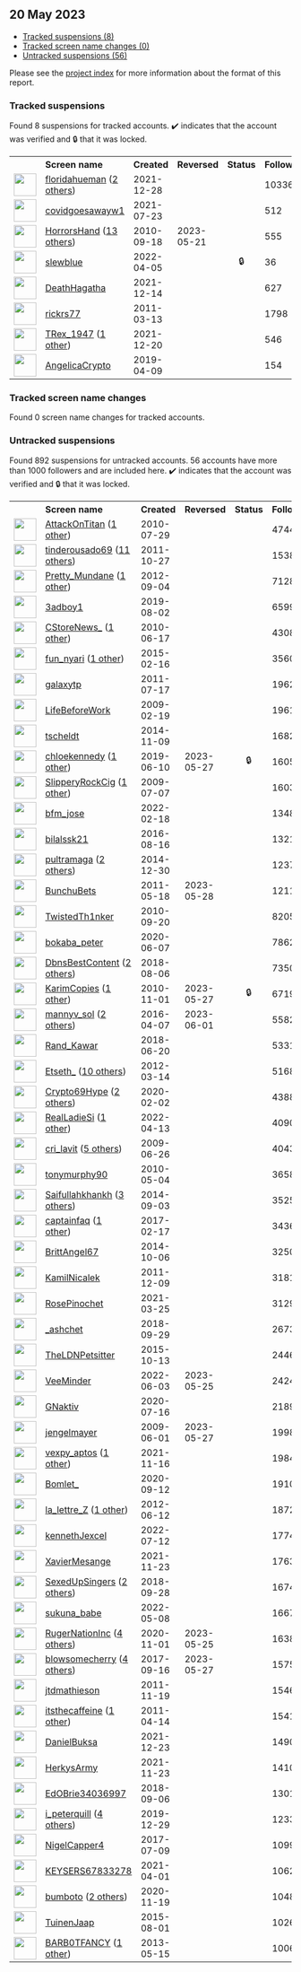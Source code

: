 ## 20 May 2023

* [Tracked suspensions (8)](#tracked-suspensions)
* [Tracked screen name changes (0)](#tracked-screen-name-changes)
* [Untracked suspensions (56)](#untracked-suspensions)

Please see the [project index](https://github.com/travisbrown/twitter-watch) for more information about the format of this report.

### Tracked suspensions

Found 8 suspensions for tracked accounts.
  ✔️ indicates that the account was verified and 🔒 that it was locked.

<table>
    <tr>
        <th></th>
        <th align="left">Screen name</th>
        <th align="left">Created</th>
        <th align="left">Reversed</th>
        <th align="left">Status</th>
        <th align="left">Followers</th>
        <th align="left">Ranking</th></tr>
    </tr>
        <tr>
            <td><a href="https://twitter.com/intent/user?user_id=1475937317961584643">
                <img src="https://pbs.twimg.com/profile_images/1557784299553923074/P6XJC0e1_normal.jpg" width="40px" height="40px" align="center"/></a>
            </td>
            <td>
                <a href="https://twitter.com/floridahueman">floridahueman</a>&nbsp;(<a href="https://api.memory.lol/v1/tw/id/1475937317961584643">2 others</a>)&nbsp;</td>
            <td>2021-12-28</td>
            <td></td>
            <td align="center"></td>
            <td>10336</td>
            <td>817</td>
        </tr>
        <tr>
            <td><a href="https://twitter.com/intent/user?user_id=1418456969141100545">
                <img src="https://pbs.twimg.com/profile_images/1418459956651593735/SD1F14_k_normal.jpg" width="40px" height="40px" align="center"/></a>
            </td>
            <td>
                <a href="https://twitter.com/covidgoesawayw1">covidgoesawayw1</a></td>
            <td>2021-07-23</td>
            <td></td>
            <td align="center"></td>
            <td>512</td>
            <td>8794</td>
        </tr>
        <tr>
            <td><a href="https://twitter.com/intent/user?user_id=192316264">
                <img src="https://pbs.twimg.com/profile_images/1590368889665224705/eNtVNoDF_normal.jpg" width="40px" height="40px" align="center"/></a>
            </td>
            <td>
                <a href="https://twitter.com/HorrorsHand">HorrorsHand</a>&nbsp;(<a href="https://api.memory.lol/v1/tw/id/192316264">13 others</a>)&nbsp;</td>
            <td>2010-09-18</td>
            <td>2023-05-21</td>
            <td align="center"></td>
            <td>555</td>
            <td>17237</td>
        </tr>
        <tr>
            <td><a href="https://twitter.com/intent/user?user_id=1511460853203226631">
                <img src="https://pbs.twimg.com/profile_images/1511467543327907848/fOYpC6KG_normal.jpg" width="40px" height="40px" align="center"/></a>
            </td>
            <td>
                <a href="https://twitter.com/slewblue">slewblue</a></td>
            <td>2022-04-05</td>
            <td></td>
            <td align="center">🔒</td>
            <td>36</td>
            <td>23972</td>
        </tr>
        <tr>
            <td><a href="https://twitter.com/intent/user?user_id=1470891575354052608">
                <img src="https://pbs.twimg.com/profile_images/1470891764408107016/U8D7ryEu_normal.jpg" width="40px" height="40px" align="center"/></a>
            </td>
            <td>
                <a href="https://twitter.com/DeathHagatha">DeathHagatha</a></td>
            <td>2021-12-14</td>
            <td></td>
            <td align="center"></td>
            <td>627</td>
            <td>64085</td>
        </tr>
        <tr>
            <td><a href="https://twitter.com/intent/user?user_id=265074919">
                <img src="https://pbs.twimg.com/profile_images/1403133051199057927/e2dpO3i9_normal.jpg" width="40px" height="40px" align="center"/></a>
            </td>
            <td>
                <a href="https://twitter.com/rickrs77">rickrs77</a></td>
            <td>2011-03-13</td>
            <td></td>
            <td align="center"></td>
            <td>1798</td>
            <td>71079</td>
        </tr>
        <tr>
            <td><a href="https://twitter.com/intent/user?user_id=1472980444639465472">
                <img src="https://pbs.twimg.com/profile_images/1519139916403204096/dfelVbSx_normal.jpg" width="40px" height="40px" align="center"/></a>
            </td>
            <td>
                <a href="https://twitter.com/TRex_1947">TRex_1947</a>&nbsp;(<a href="https://api.memory.lol/v1/tw/id/1472980444639465472">1 other</a>)&nbsp;</td>
            <td>2021-12-20</td>
            <td></td>
            <td align="center"></td>
            <td>546</td>
            <td>84054</td>
        </tr>
        <tr>
            <td><a href="https://twitter.com/intent/user?user_id=1115723876938293248">
                <img src="https://pbs.twimg.com/profile_images/1577411771094118400/ZLIh0lUl_normal.jpg" width="40px" height="40px" align="center"/></a>
            </td>
            <td>
                <a href="https://twitter.com/AngelicaCrypto">AngelicaCrypto</a></td>
            <td>2019-04-09</td>
            <td></td>
            <td align="center"></td>
            <td>154</td>
            <td>94512</td>
        </tr></table>

### Tracked screen name changes

Found 0 screen name changes for tracked accounts.

### Untracked suspensions

Found 892 suspensions for untracked accounts.
56 accounts have more than 1000 followers and are included here.
  ✔️ indicates that the account was verified and 🔒 that it was locked.

<table>
    <tr>
        <th></th>
        <th align="left">Screen name</th>
        <th align="left">Created</th>
        <th align="left">Reversed</th>
        <th align="left">Status</th>
        <th align="left">Followers</th>
    </tr>
        <tr>
            <td><a href="https://twitter.com/intent/user?user_id=172359983">
                <img src="https://pbs.twimg.com/profile_images/1548476578832605189/IldDMFmA_normal.jpg" width="40px" height="40px" align="center"/></a>
            </td>
            <td>
                <a href="https://twitter.com/AttackOnTitan">AttackOnTitan</a>&nbsp;(<a href="https://api.memory.lol/v1/tw/id/172359983">1 other</a>)&nbsp;</td>
            <td>2010-07-29</td>
            <td></td>
            <td align="center"></td>
            <td>474450</td>
        </tr>
        <tr>
            <td><a href="https://twitter.com/intent/user?user_id=399491151">
                <img src="https://pbs.twimg.com/profile_images/1057712492196040704/RuWNTv2y_normal.jpg" width="40px" height="40px" align="center"/></a>
            </td>
            <td>
                <a href="https://twitter.com/tinderousado69">tinderousado69</a>&nbsp;(<a href="https://api.memory.lol/v1/tw/id/399491151">11 others</a>)&nbsp;</td>
            <td>2011-10-27</td>
            <td></td>
            <td align="center"></td>
            <td>153810</td>
        </tr>
        <tr>
            <td><a href="https://twitter.com/intent/user?user_id=803420533">
                <img src="https://pbs.twimg.com/profile_images/1488443549771530240/txgbzAEO_normal.jpg" width="40px" height="40px" align="center"/></a>
            </td>
            <td>
                <a href="https://twitter.com/Pretty_Mundane">Pretty_Mundane</a>&nbsp;(<a href="https://api.memory.lol/v1/tw/id/803420533">1 other</a>)&nbsp;</td>
            <td>2012-09-04</td>
            <td></td>
            <td align="center"></td>
            <td>71284</td>
        </tr>
        <tr>
            <td><a href="https://twitter.com/intent/user?user_id=1157434272271261703">
                <img src="https://pbs.twimg.com/profile_images/1223015190599471104/WIqFa1U7_normal.jpg" width="40px" height="40px" align="center"/></a>
            </td>
            <td>
                <a href="https://twitter.com/3adboy1">3adboy1</a></td>
            <td>2019-08-02</td>
            <td></td>
            <td align="center"></td>
            <td>65998</td>
        </tr>
        <tr>
            <td><a href="https://twitter.com/intent/user?user_id=156666863">
                <img src="https://pbs.twimg.com/profile_images/1422955176/c-store_normal.jpg" width="40px" height="40px" align="center"/></a>
            </td>
            <td>
                <a href="https://twitter.com/CStoreNews_">CStoreNews_</a>&nbsp;(<a href="https://api.memory.lol/v1/tw/id/156666863">1 other</a>)&nbsp;</td>
            <td>2010-06-17</td>
            <td></td>
            <td align="center"></td>
            <td>43083</td>
        </tr>
        <tr>
            <td><a href="https://twitter.com/intent/user?user_id=3023048750">
                <img src="https://pbs.twimg.com/profile_images/743909210170089473/znrSYopq_normal.jpg" width="40px" height="40px" align="center"/></a>
            </td>
            <td>
                <a href="https://twitter.com/fun_nyari">fun_nyari</a>&nbsp;(<a href="https://api.memory.lol/v1/tw/id/3023048750">1 other</a>)&nbsp;</td>
            <td>2015-02-16</td>
            <td></td>
            <td align="center"></td>
            <td>35608</td>
        </tr>
        <tr>
            <td><a href="https://twitter.com/intent/user?user_id=337092191">
                <img src="https://pbs.twimg.com/profile_images/820540745736212480/hhaAWm-y_normal.jpg" width="40px" height="40px" align="center"/></a>
            </td>
            <td>
                <a href="https://twitter.com/galaxytp">galaxytp</a></td>
            <td>2011-07-17</td>
            <td></td>
            <td align="center"></td>
            <td>19622</td>
        </tr>
        <tr>
            <td><a href="https://twitter.com/intent/user?user_id=21338746">
                <img src="https://pbs.twimg.com/profile_images/436434343750148096/BsLQnUzE_normal.png" width="40px" height="40px" align="center"/></a>
            </td>
            <td>
                <a href="https://twitter.com/LifeBeforeWork">LifeBeforeWork</a></td>
            <td>2009-02-19</td>
            <td></td>
            <td align="center"></td>
            <td>19612</td>
        </tr>
        <tr>
            <td><a href="https://twitter.com/intent/user?user_id=2869085691">
                <img src="https://pbs.twimg.com/profile_images/1176245115096051713/eWqJC2oo_normal.jpg" width="40px" height="40px" align="center"/></a>
            </td>
            <td>
                <a href="https://twitter.com/tscheldt">tscheldt</a></td>
            <td>2014-11-09</td>
            <td></td>
            <td align="center"></td>
            <td>16820</td>
        </tr>
        <tr>
            <td><a href="https://twitter.com/intent/user?user_id=1138082359566315520">
                <img src="https://pbs.twimg.com/profile_images/1531851642387189760/JC4oh6xu_normal.jpg" width="40px" height="40px" align="center"/></a>
            </td>
            <td>
                <a href="https://twitter.com/chIoekennedy">chIoekennedy</a>&nbsp;(<a href="https://api.memory.lol/v1/tw/id/1138082359566315520">1 other</a>)&nbsp;</td>
            <td>2019-06-10</td>
            <td>2023-05-27</td>
            <td align="center">🔒</td>
            <td>16055</td>
        </tr>
        <tr>
            <td><a href="https://twitter.com/intent/user?user_id=54619102">
                <img src="https://pbs.twimg.com/profile_images/1545054324224430083/BafFyn8-_normal.jpg" width="40px" height="40px" align="center"/></a>
            </td>
            <td>
                <a href="https://twitter.com/SlipperyRockCig">SlipperyRockCig</a>&nbsp;(<a href="https://api.memory.lol/v1/tw/id/54619102">1 other</a>)&nbsp;</td>
            <td>2009-07-07</td>
            <td></td>
            <td align="center"></td>
            <td>16039</td>
        </tr>
        <tr>
            <td><a href="https://twitter.com/intent/user?user_id=1494760884442439684">
                <img src="https://pbs.twimg.com/profile_images/1598855608601612289/xOHymYDX_normal.jpg" width="40px" height="40px" align="center"/></a>
            </td>
            <td>
                <a href="https://twitter.com/bfm_jose">bfm_jose</a></td>
            <td>2022-02-18</td>
            <td></td>
            <td align="center"></td>
            <td>13484</td>
        </tr>
        <tr>
            <td><a href="https://twitter.com/intent/user?user_id=765675217859600384">
                <img src="https://pbs.twimg.com/profile_images/1598743136909627393/RxHn_ygz_normal.jpg" width="40px" height="40px" align="center"/></a>
            </td>
            <td>
                <a href="https://twitter.com/bilalssk21">bilalssk21</a></td>
            <td>2016-08-16</td>
            <td></td>
            <td align="center"></td>
            <td>13210</td>
        </tr>
        <tr>
            <td><a href="https://twitter.com/intent/user?user_id=2952140633">
                <img src="https://pbs.twimg.com/profile_images/1593729607458590721/B5y1fFMF_normal.jpg" width="40px" height="40px" align="center"/></a>
            </td>
            <td>
                <a href="https://twitter.com/pultramaga">pultramaga</a>&nbsp;(<a href="https://api.memory.lol/v1/tw/id/2952140633">2 others</a>)&nbsp;</td>
            <td>2014-12-30</td>
            <td></td>
            <td align="center"></td>
            <td>12373</td>
        </tr>
        <tr>
            <td><a href="https://twitter.com/intent/user?user_id=300905010">
                <img src="https://pbs.twimg.com/profile_images/1593928089695928320/x04u-k5d_normal.jpg" width="40px" height="40px" align="center"/></a>
            </td>
            <td>
                <a href="https://twitter.com/BunchuBets">BunchuBets</a></td>
            <td>2011-05-18</td>
            <td>2023-05-28</td>
            <td align="center"></td>
            <td>12110</td>
        </tr>
        <tr>
            <td><a href="https://twitter.com/intent/user?user_id=192746096">
                <img src="https://pbs.twimg.com/profile_images/1465421019284443143/2cEq2G5n_normal.jpg" width="40px" height="40px" align="center"/></a>
            </td>
            <td>
                <a href="https://twitter.com/TwistedTh1nker">TwistedTh1nker</a></td>
            <td>2010-09-20</td>
            <td></td>
            <td align="center"></td>
            <td>8205</td>
        </tr>
        <tr>
            <td><a href="https://twitter.com/intent/user?user_id=1269578987522719749">
                <img src="https://pbs.twimg.com/profile_images/1558813457839001600/at6cU0fz_normal.jpg" width="40px" height="40px" align="center"/></a>
            </td>
            <td>
                <a href="https://twitter.com/bokaba_peter">bokaba_peter</a></td>
            <td>2020-06-07</td>
            <td></td>
            <td align="center"></td>
            <td>7862</td>
        </tr>
        <tr>
            <td><a href="https://twitter.com/intent/user?user_id=1026592209863417857">
                <img src="https://pbs.twimg.com/profile_images/1572636618917384194/naBROUTG_normal.jpg" width="40px" height="40px" align="center"/></a>
            </td>
            <td>
                <a href="https://twitter.com/DbnsBestContent">DbnsBestContent</a>&nbsp;(<a href="https://api.memory.lol/v1/tw/id/1026592209863417857">2 others</a>)&nbsp;</td>
            <td>2018-08-06</td>
            <td></td>
            <td align="center"></td>
            <td>7350</td>
        </tr>
        <tr>
            <td><a href="https://twitter.com/intent/user?user_id=210898406">
                <img src="https://pbs.twimg.com/profile_images/1592658490312507392/R_8sa-0G_normal.jpg" width="40px" height="40px" align="center"/></a>
            </td>
            <td>
                <a href="https://twitter.com/KarimCopies">KarimCopies</a>&nbsp;(<a href="https://api.memory.lol/v1/tw/id/210898406">1 other</a>)&nbsp;</td>
            <td>2010-11-01</td>
            <td>2023-05-27</td>
            <td align="center">🔒</td>
            <td>6719</td>
        </tr>
        <tr>
            <td><a href="https://twitter.com/intent/user?user_id=718182026654851072">
                <img src="https://pbs.twimg.com/profile_images/1597762113765888002/zlwsigg3_normal.jpg" width="40px" height="40px" align="center"/></a>
            </td>
            <td>
                <a href="https://twitter.com/mannyv_sol">mannyv_sol</a>&nbsp;(<a href="https://api.memory.lol/v1/tw/id/718182026654851072">2 others</a>)&nbsp;</td>
            <td>2016-04-07</td>
            <td>2023-06-01</td>
            <td align="center"></td>
            <td>5582</td>
        </tr>
        <tr>
            <td><a href="https://twitter.com/intent/user?user_id=1009326380818026496">
                <img src="https://pbs.twimg.com/profile_images/1100046235048656896/A3TFIIk5_normal.jpg" width="40px" height="40px" align="center"/></a>
            </td>
            <td>
                <a href="https://twitter.com/Rand_Kawar">Rand_Kawar</a></td>
            <td>2018-06-20</td>
            <td></td>
            <td align="center"></td>
            <td>5331</td>
        </tr>
        <tr>
            <td><a href="https://twitter.com/intent/user?user_id=524371072">
                <img src="https://pbs.twimg.com/profile_images/1596945385058099201/HLhnvcbE_normal.jpg" width="40px" height="40px" align="center"/></a>
            </td>
            <td>
                <a href="https://twitter.com/Etseth_">Etseth_</a>&nbsp;(<a href="https://api.memory.lol/v1/tw/id/524371072">10 others</a>)&nbsp;</td>
            <td>2012-03-14</td>
            <td></td>
            <td align="center"></td>
            <td>5168</td>
        </tr>
        <tr>
            <td><a href="https://twitter.com/intent/user?user_id=1224048911439937537">
                <img src="https://pbs.twimg.com/profile_images/1566861029551722497/1aYM6fs5_normal.jpg" width="40px" height="40px" align="center"/></a>
            </td>
            <td>
                <a href="https://twitter.com/Crypto69Hype">Crypto69Hype</a>&nbsp;(<a href="https://api.memory.lol/v1/tw/id/1224048911439937537">2 others</a>)&nbsp;</td>
            <td>2020-02-02</td>
            <td></td>
            <td align="center"></td>
            <td>4388</td>
        </tr>
        <tr>
            <td><a href="https://twitter.com/intent/user?user_id=1514369709193543682">
                <img src="https://pbs.twimg.com/profile_images/1577914314719203328/x5ETH4gL_normal.jpg" width="40px" height="40px" align="center"/></a>
            </td>
            <td>
                <a href="https://twitter.com/RealLadieSi">RealLadieSi</a>&nbsp;(<a href="https://api.memory.lol/v1/tw/id/1514369709193543682">1 other</a>)&nbsp;</td>
            <td>2022-04-13</td>
            <td></td>
            <td align="center"></td>
            <td>4090</td>
        </tr>
        <tr>
            <td><a href="https://twitter.com/intent/user?user_id=50827580">
                <img src="https://pbs.twimg.com/profile_images/1510443472620294147/0U5IublZ_normal.jpg" width="40px" height="40px" align="center"/></a>
            </td>
            <td>
                <a href="https://twitter.com/cri_lavit">cri_lavit</a>&nbsp;(<a href="https://api.memory.lol/v1/tw/id/50827580">5 others</a>)&nbsp;</td>
            <td>2009-06-26</td>
            <td></td>
            <td align="center"></td>
            <td>4043</td>
        </tr>
        <tr>
            <td><a href="https://twitter.com/intent/user?user_id=140017041">
                <img src="https://pbs.twimg.com/profile_images/1583780244003094534/AmHMhMz7_normal.jpg" width="40px" height="40px" align="center"/></a>
            </td>
            <td>
                <a href="https://twitter.com/tonymurphy90">tonymurphy90</a></td>
            <td>2010-05-04</td>
            <td></td>
            <td align="center"></td>
            <td>3658</td>
        </tr>
        <tr>
            <td><a href="https://twitter.com/intent/user?user_id=2787663229">
                <img src="https://pbs.twimg.com/profile_images/1588133988904099840/IXnSxnE8_normal.jpg" width="40px" height="40px" align="center"/></a>
            </td>
            <td>
                <a href="https://twitter.com/Saifullahkhankh">Saifullahkhankh</a>&nbsp;(<a href="https://api.memory.lol/v1/tw/id/2787663229">3 others</a>)&nbsp;</td>
            <td>2014-09-03</td>
            <td></td>
            <td align="center"></td>
            <td>3525</td>
        </tr>
        <tr>
            <td><a href="https://twitter.com/intent/user?user_id=832521489773584384">
                <img src="https://pbs.twimg.com/profile_images/1334251734621773825/HnXAIwN1_normal.jpg" width="40px" height="40px" align="center"/></a>
            </td>
            <td>
                <a href="https://twitter.com/captainfaq">captainfaq</a>&nbsp;(<a href="https://api.memory.lol/v1/tw/id/832521489773584384">1 other</a>)&nbsp;</td>
            <td>2017-02-17</td>
            <td></td>
            <td align="center"></td>
            <td>3436</td>
        </tr>
        <tr>
            <td><a href="https://twitter.com/intent/user?user_id=2809582077">
                <img src="https://pbs.twimg.com/profile_images/1389084099776860161/yyOG6IEY_normal.jpg" width="40px" height="40px" align="center"/></a>
            </td>
            <td>
                <a href="https://twitter.com/BrittAngel67">BrittAngel67</a></td>
            <td>2014-10-06</td>
            <td></td>
            <td align="center"></td>
            <td>3250</td>
        </tr>
        <tr>
            <td><a href="https://twitter.com/intent/user?user_id=432156965">
                <img src="https://pbs.twimg.com/profile_images/1024166714194489344/5StjXx1t_normal.jpg" width="40px" height="40px" align="center"/></a>
            </td>
            <td>
                <a href="https://twitter.com/KamilNicalek">KamilNicalek</a></td>
            <td>2011-12-09</td>
            <td></td>
            <td align="center"></td>
            <td>3181</td>
        </tr>
        <tr>
            <td><a href="https://twitter.com/intent/user?user_id=1375221719292514306">
                <img src="https://pbs.twimg.com/profile_images/1590621509084712960/R8HS99yZ_normal.jpg" width="40px" height="40px" align="center"/></a>
            </td>
            <td>
                <a href="https://twitter.com/RosePinochet">RosePinochet</a></td>
            <td>2021-03-25</td>
            <td></td>
            <td align="center"></td>
            <td>3129</td>
        </tr>
        <tr>
            <td><a href="https://twitter.com/intent/user?user_id=1046054864965566464">
                <img src="https://pbs.twimg.com/profile_images/1513289126002536456/cGs6QKFu_normal.jpg" width="40px" height="40px" align="center"/></a>
            </td>
            <td>
                <a href="https://twitter.com/_ashchet">_ashchet</a></td>
            <td>2018-09-29</td>
            <td></td>
            <td align="center"></td>
            <td>2673</td>
        </tr>
        <tr>
            <td><a href="https://twitter.com/intent/user?user_id=3949349356">
                <img src="https://pbs.twimg.com/profile_images/654021908128772096/GXt-VWQW_normal.jpg" width="40px" height="40px" align="center"/></a>
            </td>
            <td>
                <a href="https://twitter.com/TheLDNPetsitter">TheLDNPetsitter</a></td>
            <td>2015-10-13</td>
            <td></td>
            <td align="center"></td>
            <td>2446</td>
        </tr>
        <tr>
            <td><a href="https://twitter.com/intent/user?user_id=1532626414519959552">
                <img src="https://pbs.twimg.com/profile_images/1559539773353639939/l75uZJu8_normal.jpg" width="40px" height="40px" align="center"/></a>
            </td>
            <td>
                <a href="https://twitter.com/VeeMinder">VeeMinder</a></td>
            <td>2022-06-03</td>
            <td>2023-05-25</td>
            <td align="center"></td>
            <td>2424</td>
        </tr>
        <tr>
            <td><a href="https://twitter.com/intent/user?user_id=1283563285292474368">
                <img src="https://pbs.twimg.com/profile_images/1596758632397524992/t_bCQMpP_normal.jpg" width="40px" height="40px" align="center"/></a>
            </td>
            <td>
                <a href="https://twitter.com/GNaktiv">GNaktiv</a></td>
            <td>2020-07-16</td>
            <td></td>
            <td align="center"></td>
            <td>2189</td>
        </tr>
        <tr>
            <td><a href="https://twitter.com/intent/user?user_id=43940342">
                <img src="https://pbs.twimg.com/profile_images/1571500004040122372/bvSwm7Ub_normal.jpg" width="40px" height="40px" align="center"/></a>
            </td>
            <td>
                <a href="https://twitter.com/jengelmayer">jengelmayer</a></td>
            <td>2009-06-01</td>
            <td>2023-05-27</td>
            <td align="center"></td>
            <td>1998</td>
        </tr>
        <tr>
            <td><a href="https://twitter.com/intent/user?user_id=1460691230443118596">
                <img src="https://pbs.twimg.com/profile_images/1547166168343011330/QmTX6OIC_normal.jpg" width="40px" height="40px" align="center"/></a>
            </td>
            <td>
                <a href="https://twitter.com/vexpy_aptos">vexpy_aptos</a>&nbsp;(<a href="https://api.memory.lol/v1/tw/id/1460691230443118596">1 other</a>)&nbsp;</td>
            <td>2021-11-16</td>
            <td></td>
            <td align="center"></td>
            <td>1984</td>
        </tr>
        <tr>
            <td><a href="https://twitter.com/intent/user?user_id=1304691141162360832">
                <img src="https://pbs.twimg.com/profile_images/1551653190067580928/vak_JQM3_normal.png" width="40px" height="40px" align="center"/></a>
            </td>
            <td>
                <a href="https://twitter.com/Bomlet_">Bomlet_</a></td>
            <td>2020-09-12</td>
            <td></td>
            <td align="center"></td>
            <td>1910</td>
        </tr>
        <tr>
            <td><a href="https://twitter.com/intent/user?user_id=606304908">
                <img src="https://pbs.twimg.com/profile_images/1509564681735790592/muXHGXoe_normal.jpg" width="40px" height="40px" align="center"/></a>
            </td>
            <td>
                <a href="https://twitter.com/la_lettre_Z">la_lettre_Z</a>&nbsp;(<a href="https://api.memory.lol/v1/tw/id/606304908">1 other</a>)&nbsp;</td>
            <td>2012-06-12</td>
            <td></td>
            <td align="center"></td>
            <td>1872</td>
        </tr>
        <tr>
            <td><a href="https://twitter.com/intent/user?user_id=1546792713223344128">
                <img src="https://pbs.twimg.com/profile_images/1546792936976928769/oqA8CzWZ_normal.jpg" width="40px" height="40px" align="center"/></a>
            </td>
            <td>
                <a href="https://twitter.com/kennethJexcel">kennethJexcel</a></td>
            <td>2022-07-12</td>
            <td></td>
            <td align="center"></td>
            <td>1774</td>
        </tr>
        <tr>
            <td><a href="https://twitter.com/intent/user?user_id=1463278677517430785">
                <img src="https://pbs.twimg.com/profile_images/1472729933734715392/v1ks6bFl_normal.jpg" width="40px" height="40px" align="center"/></a>
            </td>
            <td>
                <a href="https://twitter.com/XavierMesange">XavierMesange</a></td>
            <td>2021-11-23</td>
            <td></td>
            <td align="center"></td>
            <td>1763</td>
        </tr>
        <tr>
            <td><a href="https://twitter.com/intent/user?user_id=1045786707977801729">
                <img src="https://pbs.twimg.com/profile_images/1573953029484814336/DvSvhoot_normal.jpg" width="40px" height="40px" align="center"/></a>
            </td>
            <td>
                <a href="https://twitter.com/SexedUpSingers">SexedUpSingers</a>&nbsp;(<a href="https://api.memory.lol/v1/tw/id/1045786707977801729">2 others</a>)&nbsp;</td>
            <td>2018-09-28</td>
            <td></td>
            <td align="center"></td>
            <td>1674</td>
        </tr>
        <tr>
            <td><a href="https://twitter.com/intent/user?user_id=1523183189270970369">
                <img src="https://pbs.twimg.com/profile_images/1598152635625967616/ZDTWUwO3_normal.jpg" width="40px" height="40px" align="center"/></a>
            </td>
            <td>
                <a href="https://twitter.com/sukuna_babe">sukuna_babe</a></td>
            <td>2022-05-08</td>
            <td></td>
            <td align="center"></td>
            <td>1667</td>
        </tr>
        <tr>
            <td><a href="https://twitter.com/intent/user?user_id=1322830398154514433">
                <img src="https://pbs.twimg.com/profile_images/1586515996919095297/9FFeRl8G_normal.jpg" width="40px" height="40px" align="center"/></a>
            </td>
            <td>
                <a href="https://twitter.com/RugerNationInc">RugerNationInc</a>&nbsp;(<a href="https://api.memory.lol/v1/tw/id/1322830398154514433">4 others</a>)&nbsp;</td>
            <td>2020-11-01</td>
            <td>2023-05-25</td>
            <td align="center"></td>
            <td>1638</td>
        </tr>
        <tr>
            <td><a href="https://twitter.com/intent/user?user_id=909184326520119297">
                <img src="https://pbs.twimg.com/profile_images/1590075685665579008/d8lyCqtS_normal.jpg" width="40px" height="40px" align="center"/></a>
            </td>
            <td>
                <a href="https://twitter.com/blowsomecherry">blowsomecherry</a>&nbsp;(<a href="https://api.memory.lol/v1/tw/id/909184326520119297">4 others</a>)&nbsp;</td>
            <td>2017-09-16</td>
            <td>2023-05-27</td>
            <td align="center"></td>
            <td>1575</td>
        </tr>
        <tr>
            <td><a href="https://twitter.com/intent/user?user_id=416440571">
                <img src="https://pbs.twimg.com/profile_images/1001484366210650114/HbSWHnPf_normal.jpg" width="40px" height="40px" align="center"/></a>
            </td>
            <td>
                <a href="https://twitter.com/jtdmathieson">jtdmathieson</a></td>
            <td>2011-11-19</td>
            <td></td>
            <td align="center"></td>
            <td>1546</td>
        </tr>
        <tr>
            <td><a href="https://twitter.com/intent/user?user_id=282215029">
                <img src="https://pbs.twimg.com/profile_images/793858672619380736/ly73jK95_normal.jpg" width="40px" height="40px" align="center"/></a>
            </td>
            <td>
                <a href="https://twitter.com/itsthecaffeine">itsthecaffeine</a>&nbsp;(<a href="https://api.memory.lol/v1/tw/id/282215029">1 other</a>)&nbsp;</td>
            <td>2011-04-14</td>
            <td></td>
            <td align="center"></td>
            <td>1541</td>
        </tr>
        <tr>
            <td><a href="https://twitter.com/intent/user?user_id=1474137735984291849">
                <img src="https://pbs.twimg.com/profile_images/1588594883794796550/xNfd7ORx_normal.jpg" width="40px" height="40px" align="center"/></a>
            </td>
            <td>
                <a href="https://twitter.com/DanielBuksa">DanielBuksa</a></td>
            <td>2021-12-23</td>
            <td></td>
            <td align="center"></td>
            <td>1490</td>
        </tr>
        <tr>
            <td><a href="https://twitter.com/intent/user?user_id=1463253908826902528">
                <img src="https://pbs.twimg.com/profile_images/1513562020133675018/LB4GJ74X_normal.jpg" width="40px" height="40px" align="center"/></a>
            </td>
            <td>
                <a href="https://twitter.com/HerkysArmy">HerkysArmy</a></td>
            <td>2021-11-23</td>
            <td></td>
            <td align="center"></td>
            <td>1410</td>
        </tr>
        <tr>
            <td><a href="https://twitter.com/intent/user?user_id=1037716670800949248">
                <img src="https://pbs.twimg.com/profile_images/1112912425874059264/sMpill0V_normal.jpg" width="40px" height="40px" align="center"/></a>
            </td>
            <td>
                <a href="https://twitter.com/EdOBrie34036997">EdOBrie34036997</a></td>
            <td>2018-09-06</td>
            <td></td>
            <td align="center"></td>
            <td>1301</td>
        </tr>
        <tr>
            <td><a href="https://twitter.com/intent/user?user_id=1211237843349016577">
                <img src="https://pbs.twimg.com/profile_images/1590530346054930432/FPpHOanZ_normal.jpg" width="40px" height="40px" align="center"/></a>
            </td>
            <td>
                <a href="https://twitter.com/i_peterquill">i_peterquill</a>&nbsp;(<a href="https://api.memory.lol/v1/tw/id/1211237843349016577">4 others</a>)&nbsp;</td>
            <td>2019-12-29</td>
            <td></td>
            <td align="center"></td>
            <td>1233</td>
        </tr>
        <tr>
            <td><a href="https://twitter.com/intent/user?user_id=884082777234321408">
                <img src="https://pbs.twimg.com/profile_images/1597008080583131137/6mD0tHKZ_normal.jpg" width="40px" height="40px" align="center"/></a>
            </td>
            <td>
                <a href="https://twitter.com/NigelCapper4">NigelCapper4</a></td>
            <td>2017-07-09</td>
            <td></td>
            <td align="center"></td>
            <td>1099</td>
        </tr>
        <tr>
            <td><a href="https://twitter.com/intent/user?user_id=1377689806029852675">
                <img src="https://pbs.twimg.com/profile_images/1581012546911207424/0TfOolEV_normal.jpg" width="40px" height="40px" align="center"/></a>
            </td>
            <td>
                <a href="https://twitter.com/KEYSERS67833278">KEYSERS67833278</a></td>
            <td>2021-04-01</td>
            <td></td>
            <td align="center"></td>
            <td>1062</td>
        </tr>
        <tr>
            <td><a href="https://twitter.com/intent/user?user_id=1329478954323824640">
                <img src="https://pbs.twimg.com/profile_images/1569180052604203008/ynrx3AMm_normal.png" width="40px" height="40px" align="center"/></a>
            </td>
            <td>
                <a href="https://twitter.com/bumboto">bumboto</a>&nbsp;(<a href="https://api.memory.lol/v1/tw/id/1329478954323824640">2 others</a>)&nbsp;</td>
            <td>2020-11-19</td>
            <td></td>
            <td align="center"></td>
            <td>1048</td>
        </tr>
        <tr>
            <td><a href="https://twitter.com/intent/user?user_id=3398778093">
                <img src="https://pbs.twimg.com/profile_images/1380653202652213248/xKyi-Dwd_normal.jpg" width="40px" height="40px" align="center"/></a>
            </td>
            <td>
                <a href="https://twitter.com/TuinenJaap">TuinenJaap</a></td>
            <td>2015-08-01</td>
            <td></td>
            <td align="center"></td>
            <td>1026</td>
        </tr>
        <tr>
            <td><a href="https://twitter.com/intent/user?user_id=1430913942">
                <img src="https://pbs.twimg.com/profile_images/808390994530025473/lMaXM4co_normal.jpg" width="40px" height="40px" align="center"/></a>
            </td>
            <td>
                <a href="https://twitter.com/BARB0TFANCY">BARB0TFANCY</a>&nbsp;(<a href="https://api.memory.lol/v1/tw/id/1430913942">1 other</a>)&nbsp;</td>
            <td>2013-05-15</td>
            <td></td>
            <td align="center"></td>
            <td>1006</td>
        </tr></table>
